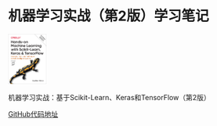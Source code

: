 # 机器学习实战（第2版）学习笔记
<img src="./images/cover.jpg" style="zoom:10%;" />

机器学习实战：基于Scikit-Learn、Keras和TensorFlow（第2版）

[GitHub代码地址](https://github.com/ageron/handson-ml2)

